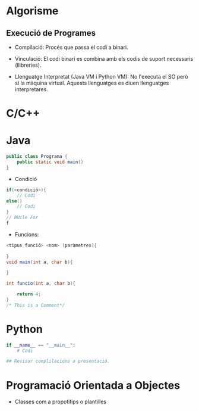 

# Algorisme

## Execució de Programes
- Compilació: Procés que passa el codi a binari.
- Vinculació: El codi binari es combina amb els codis de suport necessaris (llibreries).

- Llenguatge Interpretat (Java VM i Python VM): No l'executa el SO però sí la màquina virtual. Aquests llenguatges es diuen llenguatges interpretares.

# C/C++

# Java
```java
public class Programa {
	public static void main()
}
```
- Condició 
```java
if(<condició>){
	// Codi 
else()
	// Codi
}
// BUcle For
f


```
- Funcions:
```java
<tipus funció> <nom> (paràmetres){
	
} 
void main(int a, char b){

}

int funcio(int a, char b){

	return 4;
}
/* This is a Comment*/

```

# Python
```python
if __name__ == "__main__":
	# Codi

## Revisar complilacions a presentació.
```


# Programació Orientada a Objectes
- Classes com a propotitips o plantilles

